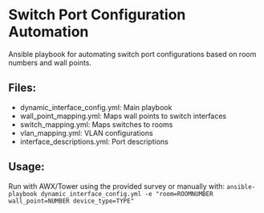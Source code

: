 # Switch Port Configuration Automation

Ansible playbook for automating switch port configurations based on room numbers and wall points.

## Files:
- dynamic_interface_config.yml: Main playbook
- wall_point_mapping.yml: Maps wall points to switch interfaces
- switch_mapping.yml: Maps switches to rooms
- vlan_mapping.yml: VLAN configurations
- interface_descriptions.yml: Port descriptions

## Usage:
Run with AWX/Tower using the provided survey or manually with:
```ansible-playbook dynamic_interface_config.yml -e "room=ROOMNUMBER wall_point=NUMBER device_type=TYPE"```
